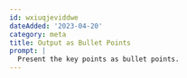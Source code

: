 ```yaml
---
id: wxiuqjeviddwe
dateAdded: '2023-04-20'
category: meta
title: Output as Bullet Points
prompt: |
  Present the key points as bullet points.
---
```

